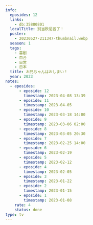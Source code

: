 ```yaml
---
info:
  eposides: 12
  links:
    - db:35880801
  localTitle: 别当欧尼酱了！
  poster:
    - 20230527-211347-thumbnail.webp
  season: 1
  tags:
    - 喜剧
    - 百合
    - 日常
    - 日本
  title: お兄ちゃんはおしまい！
  year: 2023
notes:
  - eposides:
      - eposide: 12
        timestamp: 2023-04-08 13:39
      - eposide: 11
        timestamp: 2023-04-05
      - eposide: 10
        timestamp: 2023-03-18 14:00
      - eposide: 9
        timestamp: 2023-03-06 02:00
      - eposide: 8
        timestamp: 2023-03-05 20:30
      - eposide: 7
        timestamp: 2023-02-25 14:00
      - eposide: 6
        timestamp: 2023-02-19
      - eposide: 5
        timestamp: 2023-02-12
      - eposide: 4
        timestamp: 2023-02-05
      - eposide: 3
        timestamp: 2023-01-22
      - eposide: 2
        timestamp: 2023-01-15
      - eposide: 1
        timestamp: 2023-01-08
    rate: 4
    status: done
type: tv
---
```

